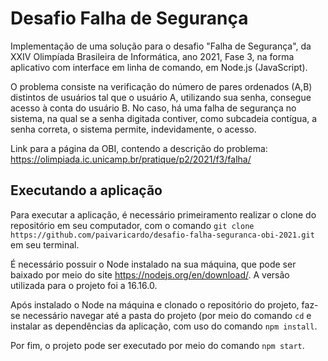 # Desafio Falha de Segurança

Implementação de uma solução para o desafio "Falha de Segurança", da XXIV Olimpíada Brasileira de Informática, ano 2021, Fase 3, na forma aplicativo com interface em linha de comando, em Node.js (JavaScript).

O problema consiste na verificação do número de pares ordenados (A,B) distintos de usuários tal que o usuário A, utilizando sua senha, consegue acesso à conta do usuário B. No caso, há uma falha de segurança no sistema, na qual se a senha digitada contiver, como subcadeia contígua, a senha correta, o sistema permite, indevidamente, o acesso.

Link para a página da OBI, contendo a descrição do problema: https://olimpiada.ic.unicamp.br/pratique/p2/2021/f3/falha/

## Executando a aplicação
Para executar a aplicação, é necessário primeiramento realizar o clone do repositório em seu computador, com o comando `git clone https://github.com/paivaricardo/desafio-falha-seguranca-obi-2021.git` em seu terminal.

É necessário possuir o Node instalado na sua máquina, que pode ser baixado por meio do site https://nodejs.org/en/download/. A versão utilizada para o projeto foi a 16.16.0.

Após instalado o Node na máquina e clonado o repositório do projeto, faz-se necessário navegar até a pasta do projeto (por meio do comando `cd` e instalar as dependências da aplicação, com uso do comando `npm install`.

Por fim, o projeto pode ser executado por meio do comando `npm start`.